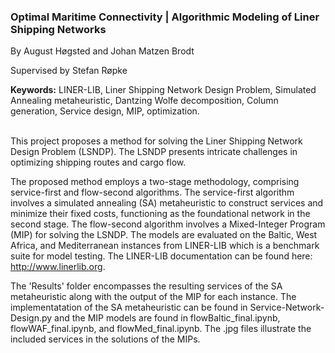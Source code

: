 ### Optimal Maritime Connectivity | Algorithmic Modeling of Liner Shipping Networks

By August Høgsted and Johan Matzen Brodt

Supervised by Stefan Røpke
<br>

__Keywords:__ LINER-LIB, Liner Shipping Network Design Problem, Simulated Annealing metaheuristic, Dantzing Wolfe decomposition, Column generation, Service design, MIP, optimization.

<br>
This project proposes a method for solving the Liner Shipping Network Design Problem (LSNDP). The LSNDP presents intricate challenges in optimizing shipping routes and cargo flow.

The proposed method employs a two-stage methodology, comprising service-first and flow-second algorithms. The service-first algorithm involves a simulated annealing (SA) metaheuristic to construct services and minimize their fixed costs, functioning as the foundational network in the second stage. The flow-second algorithm involves a Mixed-Integer Program (MIP) for solving the LSNDP. The models are evaluated on the Baltic, West Africa, and Mediterranean instances from LINER-LIB which is a benchmark suite for model testing. The LINER-LIB documentation can be found here: http://www.linerlib.org.

The 'Results' folder encompasses the resulting services of the SA metaheuristic along with the output of the MIP for each instance. The implementatation of the SA metaheuristic can be found in Service-Network-Design.py and the MIP models are found in flowBaltic_final.ipynb, flowWAF_final.ipynb, and flowMed_final.ipynb. The .jpg files illustrate the included services in the solutions of the MIPs.
